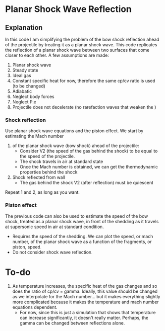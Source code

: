 # Planar Shock Wave Reflection
## Explanation
In this code I am simplifying the problem of the bow shock reflection ahead of the projectile by treating it as a planar shock wave. 
This code replicates the reflection of a planar shock wave between two surfaces that come closer to each other.
A few assumptions are made:
1. Planar shock wave
2. Steady state
3. Ideal gas
4. Constant specific heat for now, therefore the same cp/cv ratio is used (to be changed)
5. Adiabatic
6. Neglect body forces
7. Neglect P.e
8. Projectile does not decelerate (no rarefaction waves that weaken the )

### Shock reflection
Use planar shock wave equations and the piston effect. We start by estimating the Mach number 
1. of the planar shock wave (bow shock) ahead of the projectile:
   - Consider V2 (the speed of the gas behind the shock) to be equal to the speed of the projectile. 
   - The shock travels in air at standard state
   - Once the Mach number is obtained, we can get the thermodynamic properties behind the shock
2. Shock reflected from wall
   - The gas behind the shock V2 (after reflection) must be quiescent 

Repeat 1 and 2, as long as you want. 

### Piston effect 
The previous code can also be used to estimate the speed of the bow shock, treated as a planar shock wave,
in front of the shedding as it travels at supersonic speed in air at standard condition. 
- Requires the speed of the shedding. We can plot the speed, or mach number, of the planar shock wave as a function of the 
fragments, or piston, speed. 
- Do not consider shock wave reflection. 

# To-do 
1. As temperature increases, the specific heat of the gas changes and so does the ratio of cp/cv = gamma. Ideally, 
this value should be changed as we interpolate for the Mach number... but it makes everything slightly more complicated 
because it makes the temperature and mach number equations dependent. 
   - For now, since this is just a simulation that shows that temperature can increase significantly, it doesn't really matter. 
   Perhaps, the gamma can be changed between reflections alone. 

